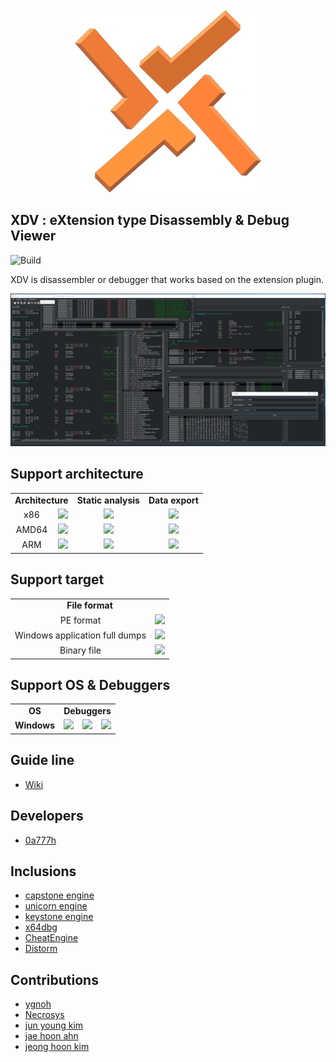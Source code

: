 <div align="center">
	<a href="https://github.com/xdvre/xdvre">
		<img src="img/logo.png ">
	</a>
</div>

XDV : eXtension type Disassembly & Debug Viewer
-------
![Build](https://img.shields.io/badge/build-passing-brightgreen.svg)

XDV is disassembler or debugger that works based on the extension plugin. 

![](./img/xdv.PNG) 

Support architecture
-------
<table>
  <tr> 
    <td align="center" colspan="2"><b> Architecture </b></td>
	<td align="center"><b> Static analysis </b></td>
	<td align="center"><b> Data export </b></td>
  </tr>
  <tr>
    <td align="center"> x86 </td>
    <td align="center"><img src="https://img.shields.io/badge/Support-brightgreen.svg"></td>
    <td align="center"><img src="https://img.shields.io/badge/Support-brightgreen.svg"></td>
    <td align="center"><img src="https://img.shields.io/badge/Schedule-red.svg"></td>	
  </tr>
  <tr>
    <td align="center"> AMD64 </td>
    <td align="center"><img src="https://img.shields.io/badge/Support-brightgreen.svg"></td>
    <td align="center"><img src="https://img.shields.io/badge/Support-brightgreen.svg"></td>
    <td align="center"><img src="https://img.shields.io/badge/Schedule-red.svg"></td>	
  </tr>
  <tr>
    <td align="center"> ARM </td>
    <td align="center"><img src="https://img.shields.io/badge/Schedule-red.svg"></td>	
    <td align="center"><img src="https://img.shields.io/badge/Schedule-red.svg"></td>	
    <td align="center"><img src="https://img.shields.io/badge/Schedule-red.svg"></td>	
  </tr>	
</table>

Support target
-------
<table>
  <tr> 
    <td align="center" colspan="2"><b> File format </b></td>
  </tr>
  <tr> 
    <td align="center"> PE format </td>
    <td align="center"><img src="https://img.shields.io/badge/Schedule-red.svg"></td>	
  </tr>
  <tr> 
    <td align="center"> Windows application full dumps </td>
    <td align="center"><img src="https://img.shields.io/badge/Support-brightgreen.svg"></td>
  </tr>
  <tr> 
    <td align="center"> Binary file </td>
    <td align="center"><img src="https://img.shields.io/badge/Schedule-red.svg"></td>	
  </tr> 
</table>

Support OS & Debuggers
-------
<table>
  <tr>
    <td align="center"><b> OS </b></td>
    <td align="center" colspan="3"><b> Debuggers </b></td>
  </tr>
  <tr>
    <td align="center"><b> Windows </b></td>
    <td align="center"><img src="https://img.shields.io/badge/Windows_Debugger-brightgreen.svg"></td>
    <td align="center"><a href="https://github.com/xdvre/xdvre/blob/master/img/veh_debugging.gif"><img src="https://img.shields.io/badge/VEH_Debugger-brightgreen.svg"></a></td>	
    <td align="center"><a href="https://github.com/xdvre/xdvre/blob/master/img/emulator_sample.gif"><img src="https://img.shields.io/badge/Emulator-brightgreen.svg"></a></td>
  </tr>  
</table>

Guide line
-------
* [Wiki](https://github.com/xdvre/xdvre/wiki)

Developers
-------
* [0a777h](https://github.com/0a777h)

Inclusions
-------
* [capstone engine](https://github.com/aquynh/capstone)
* [unicorn engine](https://github.com/unicorn-engine/unicorn)
* [keystone engine](https://github.com/keystone-engine/keystone)
* [x64dbg](https://github.com/x64dbg/x64dbg)
* [CheatEngine](https://github.com/cheat-engine/cheat-engine)
* [Distorm](https://github.com/gdabah/distorm)

Contributions
-------
* [ygnoh](https://github.com/ygnoh)
* [Necrosys](https://github.com/Necrosys)
* [jun young kim]()
* [jae hoon ahn]()
* [jeong hoon kim]()

